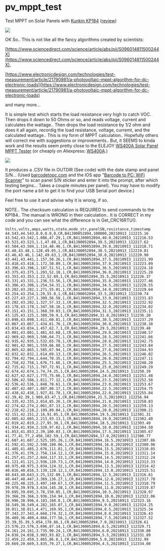 # pv_mppt_test

Test MPPT on Solar Panels with [Kunkin KP184](https://www.amazon.com/Electronic-Battery-Capacity-Internal-Resistance/dp/B076Q8PX5T) ([review](https://www.youtube.com/watch?v=mPRSRuvg3M8))



![](/Users/andrewward/Documents/Projects/PV_Solar_MPPT_test/Images/Kunpin_KP184.png)

OK So.. This is not like all the fancy algorithms created by scientists:

[https://www.sciencedirect.com/science/article/abs/pii/S096014811500244X](https://www.sciencedirect.com/science/article/abs/pii/S096014811500244X),

[https://www.electronicdesign.com/technologies/test-measurement/article/21790981/a-photovoltaic-mppt-algorithm-for-dc-electronic-loads](https://www.electronicdesign.com/technologies/test-measurement/article/21790981/a-photovoltaic-mppt-algorithm-for-dc-electronic-loads)

and many more...

It is simple test which starts the load resistance very high to catch VOC.  Then drops it down to 50 Ohms or so, and reads voltage, current and calculates the wattage.. Then drops the load resistance by 1/2 ohm and does it all again, recordig the load resistance, voltage, curremt, and the calculated wattage.. This is my form of MPPT calculation.. Hopefully others will correct me with suggestions or improvements.. But, it SEEMS to kinda work and the results seem pretty close to the ELEJOY [WS400A Solar Panel MPPT Tester](https://www.amazon.com/s?k=WS400A&ref=nb_sb_noss_2)  (or cheaply on Aliexpress: [WS400A](https://www.aliexpress.com/wholesale?catId=0&initiative_id=SB_20210915161626&SearchText=WS400A).)



![](/Users/andrewward/Documents/Projects/PV_Solar_MPPT_test/Images/Elejoy_WS400A.png)

It produces a .CSV file in OUTDIR (See code) with the date stamp and  panel S/N...   (Used [barcodetopc.com](https://barcodetopc.com) and the IOS app "[Barcode to PC: WiFi Scanner](https://apps.apple.com/app/id1180168368)" to scan panel S/N sticker and enter it into the prompt, after which testing begins... Takes a couple minutes per panel).   You may have to modify the port name a bit to get it to find your USB Serial port device.)

Feel free to use it and advise why it is wrong, if so.

NOTE.. The checksum calculation is REQUIRED to send commands to the KP184.. The manual is WRONG in their calculation..  It is CORRECT in my code and you can see what the difference is in Get_CRC16RTU().

```
Volts,volts,amps,watts,state,mode_str,panelSN,resistance,timestamp
44.543,44.543,0.0,0.0,0,CR,B41J00052894,100000,20210913_112215.16
43.542,43.542,1.086,47.29,1,CR,B41J00052894,40.0,20210913_112216.53
43.523,43.523,1.1,47.88,1,CR,B41J00052894,39.5,20210913_112217.62
43.504,43.504,1.114,48.46,1,CR,B41J00052894,39.0,20210913_112218.71
43.48,43.48,1.128,49.05,1,CR,B41J00052894,38.5,20210913_112219.81
43.46,43.46,1.142,49.63,1,CR,B41J00052894,38.0,20210913_112220.90
43.441,43.441,1.157,50.26,1,CR,B41J00052894,37.5,20210913_112221.99
43.418,43.418,1.172,50.89,1,CR,B41J00052894,37.0,20210913_112223.09
43.396,43.396,1.187,51.51,1,CR,B41J00052894,36.5,20210913_112224.18
43.375,43.375,1.203,52.18,1,CR,B41J00052894,36.0,20210913_112225.28
43.353,43.353,1.22,52.89,1,CR,B41J00052894,35.5,20210913_112226.37
43.331,43.331,1.236,53.56,1,CR,B41J00052894,35.0,20210913_112227.46
43.306,43.306,1.254,54.31,1,CR,B41J00052894,34.5,20210913_112228.55
43.282,43.282,1.271,55.01,1,CR,B41J00052894,34.0,20210913_112229.64
43.254,43.254,1.29,55.8,1,CR,B41J00052894,33.5,20210913_112230.74
43.227,43.227,1.309,56.58,1,CR,B41J00052894,33.0,20210913_112231.83
43.202,43.202,1.327,57.33,1,CR,B41J00052894,32.5,20210913_112232.92
43.178,43.178,1.347,58.16,1,CR,B41J00052894,32.0,20210913_112234.02
43.151,43.151,1.368,59.03,1,CR,B41J00052894,31.5,20210913_112235.11
43.125,43.125,1.389,59.9,1,CR,B41J00052894,31.0,20210913_112236.20
43.098,43.098,1.411,60.81,1,CR,B41J00052894,30.5,20210913_112237.29
43.067,43.067,1.434,61.76,1,CR,B41J00052894,30.0,20210913_112238.38
43.034,43.034,1.457,62.7,1,CR,B41J00052894,29.5,20210913_112239.48
43.001,43.001,1.481,63.68,1,CR,B41J00052894,29.0,20210913_112240.57
42.969,42.969,1.506,64.71,1,CR,B41J00052894,28.5,20210913_112241.66
42.935,42.935,1.532,65.78,1,CR,B41J00052894,28.0,20210913_112242.75
42.901,42.901,1.559,66.88,1,CR,B41J00052894,27.5,20210913_112243.84
42.865,42.865,1.585,67.94,1,CR,B41J00052894,27.0,20210913_112244.93
42.832,42.832,1.614,69.13,1,CR,B41J00052894,26.5,20210913_112246.02
42.794,42.794,1.644,70.35,1,CR,B41J00052894,26.0,20210913_112247.11
42.758,42.758,1.676,71.66,1,CR,B41J00052894,25.5,20210913_112248.20
42.715,42.715,1.707,72.91,1,CR,B41J00052894,25.0,20210913_112249.29
42.674,42.674,1.74,74.25,1,CR,B41J00052894,24.5,20210913_112250.39
42.627,42.627,1.775,75.66,1,CR,B41J00052894,24.0,20210913_112251.48
42.586,42.586,1.811,77.12,1,CR,B41J00052894,23.5,20210913_112252.58
42.536,42.536,1.848,78.61,1,CR,B41J00052894,23.0,20210913_112253.67
42.487,42.487,1.887,80.17,1,CR,B41J00052894,22.5,20210913_112254.75
42.438,42.438,1.927,81.78,1,CR,B41J00052894,22.0,20210913_112255.84
42.39,42.39,1.969,83.47,1,CR,B41J00052894,21.5,20210913_112256.94
42.335,42.335,2.014,85.26,1,CR,B41J00052894,21.0,20210913_112258.03
42.274,42.274,2.061,87.13,1,CR,B41J00052894,20.5,20210913_112259.13
42.218,42.218,2.109,89.04,1,CR,B41J00052894,20.0,20210913_112300.21
42.151,42.151,2.16,91.05,1,CR,B41J00052894,19.5,20210913_112301.31
42.085,42.085,2.213,93.13,1,CR,B41J00052894,19.0,20210913_112302.40
42.019,42.019,2.27,95.38,1,CR,B41J00052894,18.5,20210913_112303.49
41.934,41.934,2.328,97.62,1,CR,B41J00052894,18.0,20210913_112304.58
41.853,41.853,2.39,100.03,1,CR,B41J00052894,17.5,20210913_112305.67
41.77,41.77,2.456,102.59,1,CR,B41J00052894,17.0,20210913_112306.77
41.687,41.687,2.525,105.26,1,CR,B41J00052894,16.5,20210913_112307.86
41.592,41.592,2.598,108.06,1,CR,B41J00052894,16.0,20210913_112308.96
41.485,41.485,2.676,111.01,1,CR,B41J00052894,15.5,20210913_112310.05
41.376,41.376,2.758,114.12,1,CR,B41J00052894,15.0,20210913_112311.14
41.257,41.257,2.844,117.33,1,CR,B41J00052894,14.5,20210913_112312.24
41.121,41.121,2.936,120.73,1,CR,B41J00052894,14.0,20210913_112313.33
40.975,40.975,3.034,124.32,1,CR,B41J00052894,13.5,20210913_112314.42
40.816,40.816,3.139,128.12,1,CR,B41J00052894,13.0,20210913_112315.51
40.643,40.643,3.25,132.09,1,CR,B41J00052894,12.5,20210913_112316.61
40.447,40.447,3.369,136.27,1,CR,B41J00052894,12.0,20210913_112317.70
40.225,40.225,3.497,140.67,1,CR,B41J00052894,11.5,20210913_112318.79
39.978,39.978,3.634,145.28,1,CR,B41J00052894,11.0,20210913_112319.87
39.695,39.695,3.78,150.05,1,CR,B41J00052894,10.5,20210913_112320.97
39.366,39.366,3.936,154.94,1,CR,B41J00052894,10.0,20210913_112322.06
38.996,38.996,4.103,160.0,1,CR,B41J00052894,9.5,20210913_112323.16
38.549,38.549,4.282,165.07,1,CR,B41J00052894,9.0,20210913_112324.25
38.011,38.011,4.471,169.95,1,CR,B41J00052894,8.5,20210913_112325.34
37.343,37.343,4.668,174.32,1,CR,B41J00052894,8.0,20210913_112326.43
36.489,36.489,4.866,177.56,1,CR,B41J00052894,7.5,20210913_112327.52
35.39,35.39,5.054,178.86,1,CR,B41J00052894,7.0,20210913_112328.61
23.576,23.576,3.696,87.14,1,CR,B41J00052894,6.5,20210913_112329.71
24.161,24.161,3.735,90.24,1,CR,B41J00052894,6.0,20210913_112330.80
24.038,24.038,3.903,93.82,1,CR,B41J00052894,5.5,20210913_112331.89
22.459,22.459,3.865,86.8,1,CR,B41J00052894,5.0,20210913_112332.99
20.669,20.669,3.835,79.27,1,CR,B41J00052894,4.5,20210913_112334.08
```
